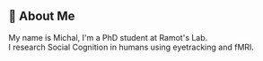 ## 🧡 About Me
My name is Michal, I'm a PhD student at Ramot's Lab.  
I research Social Cognition in humans using eyetracking and fMRI.


